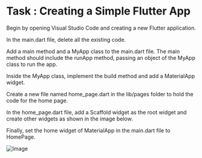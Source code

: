# Task : Creating a Simple Flutter App

Begin by opening Visual Studio Code and creating a new Flutter application.

In the main.dart file, delete all the existing code.

Add a main method and a MyApp class to the main.dart file. The main method should include the runApp method, passing an object of the MyApp class to run the app.

Inside the MyApp class, implement the build method and add a MaterialApp widget.

Create a new file named home_page.dart in the lib/pages folder to hold the code for the home page.

In the home_page.dart file, add a Scaffold widget as the root widget and create other widgets as shown in the image below.

Finally, set the home widget of MaterialApp in the main.dart file to HomePage.

![Image]([https://example.com/images/openai-logo.png](https://nlearn.nsbm.ac.lk/pluginfile.php/209904/mod_assign/intro/Picture1.jpg)https://nlearn.nsbm.ac.lk/pluginfile.php/209904/mod_assign/intro/Picture1.jpg)

